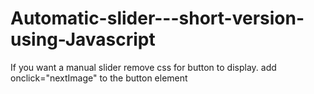 # Automatic-slider---short-version-using-Javascript
If you want a manual slider remove css for button to display. add onclick="nextImage" to the button element
